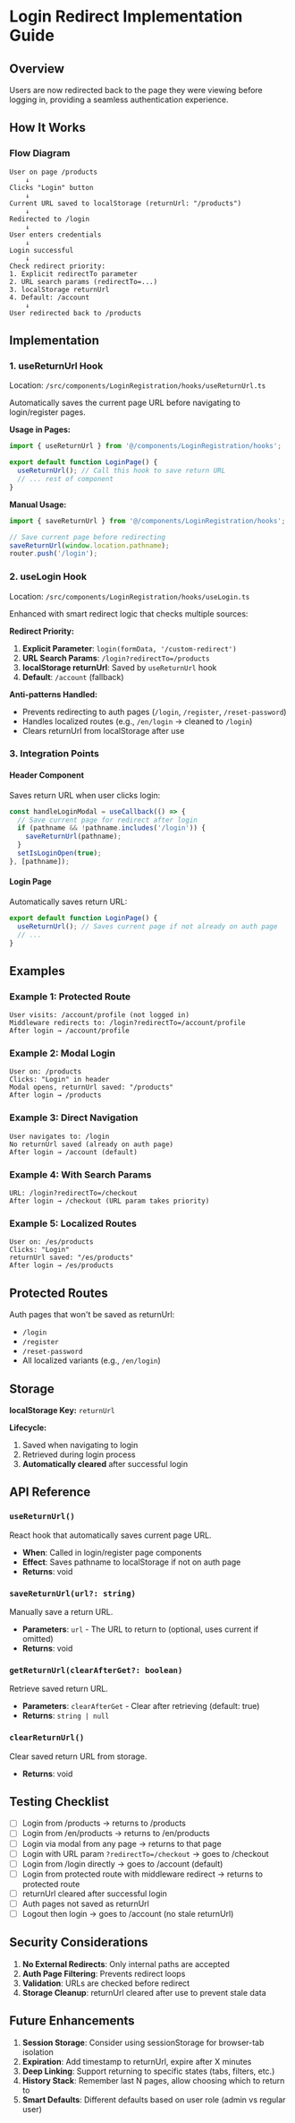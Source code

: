 # Login Redirect Implementation Guide

## Overview
Users are now redirected back to the page they were viewing before logging in, providing a seamless authentication experience.

## How It Works

### Flow Diagram
```
User on page /products
    ↓
Clicks "Login" button
    ↓
Current URL saved to localStorage (returnUrl: "/products")
    ↓
Redirected to /login
    ↓
User enters credentials
    ↓
Login successful
    ↓
Check redirect priority:
1. Explicit redirectTo parameter
2. URL search params (redirectTo=...)
3. localStorage returnUrl
4. Default: /account
    ↓
User redirected back to /products
```

## Implementation

### 1. **useReturnUrl Hook**
Location: `/src/components/LoginRegistration/hooks/useReturnUrl.ts`

Automatically saves the current page URL before navigating to login/register pages.

**Usage in Pages:**
```typescript
import { useReturnUrl } from '@/components/LoginRegistration/hooks';

export default function LoginPage() {
  useReturnUrl(); // Call this hook to save return URL
  // ... rest of component
}
```

**Manual Usage:**
```typescript
import { saveReturnUrl } from '@/components/LoginRegistration/hooks';

// Save current page before redirecting
saveReturnUrl(window.location.pathname);
router.push('/login');
```

### 2. **useLogin Hook**
Location: `/src/components/LoginRegistration/hooks/useLogin.ts`

Enhanced with smart redirect logic that checks multiple sources:

**Redirect Priority:**
1. **Explicit Parameter**: `login(formData, '/custom-redirect')`
2. **URL Search Params**: `/login?redirectTo=/products`
3. **localStorage returnUrl**: Saved by `useReturnUrl` hook
4. **Default**: `/account` (fallback)

**Anti-patterns Handled:**
- Prevents redirecting to auth pages (`/login`, `/register`, `/reset-password`)
- Handles localized routes (e.g., `/en/login` → cleaned to `/login`)
- Clears returnUrl from localStorage after use

### 3. **Integration Points**

#### Header Component
Saves return URL when user clicks login:
```typescript
const handleLoginModal = useCallback(() => {
  // Save current page for redirect after login
  if (pathname && !pathname.includes('/login')) {
    saveReturnUrl(pathname);
  }
  setIsLoginOpen(true);
}, [pathname]);
```

#### Login Page
Automatically saves return URL:
```typescript
export default function LoginPage() {
  useReturnUrl(); // Saves current page if not already on auth page
  // ...
}
```

## Examples

### Example 1: Protected Route
```
User visits: /account/profile (not logged in)
Middleware redirects to: /login?redirectTo=/account/profile
After login → /account/profile
```

### Example 2: Modal Login
```
User on: /products
Clicks: "Login" in header
Modal opens, returnUrl saved: "/products"
After login → /products
```

### Example 3: Direct Navigation
```
User navigates to: /login
No returnUrl saved (already on auth page)
After login → /account (default)
```

### Example 4: With Search Params
```
URL: /login?redirectTo=/checkout
After login → /checkout (URL param takes priority)
```

### Example 5: Localized Routes
```
User on: /es/products
Clicks: "Login"
returnUrl saved: "/es/products"
After login → /es/products
```

## Protected Routes

Auth pages that won't be saved as returnUrl:
- `/login`
- `/register`
- `/reset-password`
- All localized variants (e.g., `/en/login`)

## Storage

**localStorage Key:** `returnUrl`

**Lifecycle:**
1. Saved when navigating to login
2. Retrieved during login process
3. **Automatically cleared** after successful login

## API Reference

### `useReturnUrl()`
React hook that automatically saves current page URL.
- **When**: Called in login/register page components
- **Effect**: Saves pathname to localStorage if not on auth page
- **Returns**: void

### `saveReturnUrl(url?: string)`
Manually save a return URL.
- **Parameters**: `url` - The URL to return to (optional, uses current if omitted)
- **Returns**: void

### `getReturnUrl(clearAfterGet?: boolean)`
Retrieve saved return URL.
- **Parameters**: `clearAfterGet` - Clear after retrieving (default: true)
- **Returns**: `string | null`

### `clearReturnUrl()`
Clear saved return URL from storage.
- **Returns**: void

## Testing Checklist

- [ ] Login from /products → returns to /products
- [ ] Login from /en/products → returns to /en/products
- [ ] Login via modal from any page → returns to that page
- [ ] Login with URL param `?redirectTo=/checkout` → goes to /checkout
- [ ] Login from /login directly → goes to /account (default)
- [ ] Login from protected route with middleware redirect → returns to protected route
- [ ] returnUrl cleared after successful login
- [ ] Auth pages not saved as returnUrl
- [ ] Logout then login → goes to /account (no stale returnUrl)

## Security Considerations

1. **No External Redirects**: Only internal paths are accepted
2. **Auth Page Filtering**: Prevents redirect loops
3. **Validation**: URLs are checked before redirect
4. **Storage Cleanup**: returnUrl cleared after use to prevent stale data

## Future Enhancements

1. **Session Storage**: Consider using sessionStorage for browser-tab isolation
2. **Expiration**: Add timestamp to returnUrl, expire after X minutes
3. **Deep Linking**: Support returning to specific states (tabs, filters, etc.)
4. **History Stack**: Remember last N pages, allow choosing which to return to
5. **Smart Defaults**: Different defaults based on user role (admin vs regular user)
